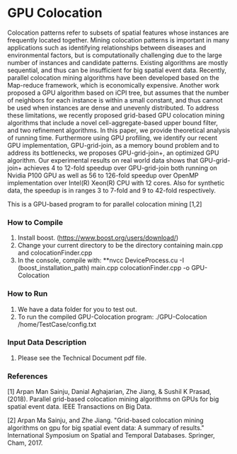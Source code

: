 # GPU Colocation
Colocation patterns refer to subsets of spatial features whose instances are frequently located together. Mining colocation patterns is important in many applications such as identifying relationships between diseases and environmental factors, but is computationally challenging due to the large number of instances and candidate patterns. Existing algorithms are mostly sequential, and thus can be insufficient for big spatial event data. Recently, parallel colocation mining algorithms have been developed based on the Map-reduce framework, which is economically expensive. Another work proposed a GPU algorithm based on iCPI tree, but assumes that the number of neighbors for each instance is within a small constant, and thus cannot be used when instances are dense and unevenly distributed. To address these limitations, we recently proposed grid-based GPU colocation mining algorithms that include a novel cell-aggregate-based upper bound filter, and two refinement algorithms. In this paper, we provide theoretical analysis of running time. Furthermore using GPU profiling, we identify our recent GPU implementation, GPU-grid-join, as a memory bound problem and to address its bottlenecks, we proposes GPU-grid-join+, an optimized GPU algorithm. Our experimental results on real world data shows that GPU-grid-join+ achieves 4 to 12-fold speedup over GPU-grid-join both running on Nvidia P100 GPU as well as 56 to 126-fold speedup over OpenMP implementation over Intel(R) Xeon(R) CPU with 12 cores. Also for synthetic data, the speedup is in ranges 3 to 7-fold and 9 to 42-fold respectively.

This is a GPU-based program to for parallel colocation mining [1,2]

### How to Compile

1. Install boost. (https://www.boost.org/users/download/) 
2. Change your current directory to be the directory containing main.cpp  and colocationFinder.cpp
3. In the console, compile with: **nvcc DeviceProcess.cu -I (boost_installation_path) main.cpp colocationFinder.cpp -o GPU-Colocation

### How to Run

1. We have a data folder for you to test out.
2. To run the compiled GPU-Colocation program: ./GPU-Colocation /home/TestCase/config.txt

### Input Data Description
1. Please see the Technical Document pdf file. 

### References

[1] Arpan Man Sainju, Danial Aghajarian, Zhe Jiang, & Sushil K Prasad, (2018). Parallel grid-based colocation mining algorithms on GPUs for big spatial event data. IEEE Transactions on Big Data.

[2] Arpan Ma Sainju, and Zhe Jiang. "Grid-based colocation mining algorithms on gpu for big spatial event data: A summary of results." International Symposium on Spatial and Temporal Databases. Springer, Cham, 2017.
